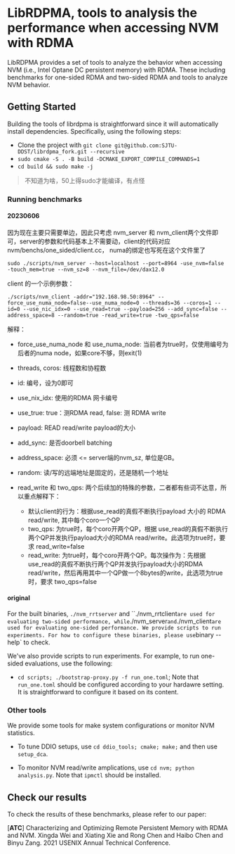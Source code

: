 # LibRDPMA, tools to analysis the performance when accessing NVM with RDMA

LibRDPMA provides a set of tools  to analyze the behavior when accessing NVM (i.e., Intel Optane DC persistent memory) with RDMA. These including benchmarks for one-sided RDMA and two-sided RDMA and tools to analyze NVM behavior. 



## Getting Started

Building the tools of librdpma is straightforward since it will automatically install dependencies. Specifically, using the following steps:

- Clone the project with `git clone git@github.com:SJTU-DDST/librdpma_fork.git --recursive`
- `sudo cmake -S . -B build -DCMAKE_EXPORT_COMPILE_COMMANDS=1`
- `cd build && sudo make -j`

> 不知道为啥，50上得sudo才能编译，有点怪


### Running benchmarks

#### 20230606
因为现在主要只需要单边，因此只考虑 nvm_server 和 nvm_client两个文件即可，server的参数和代码基本上不需要动，client的代码对应 nvm/benchs/one_sided/client.cc， numa的绑定也写死在这个文件里了
```shell
sudo ./scripts/nvm_server --host=localhost --port=8964 -use_nvm=false -touch_mem=true --nvm_sz=8 --nvm_file=/dev/dax12.0
```

client 的一个示例参数：

```shell
./scripts/nvm_client -addr="192.168.98.50:8964" --force_use_numa_node=false--use_numa_node=0 --threads=36 --coros=1 --id=0 --use_nic_idx=0 --use_read=true --payload=256 --add_sync=false --address_space=8 --random=true -read_write=true -two_qps=false
```

解释：

* force_use_numa_node 和 use_numa_node: 当前者为true时，仅使用编号为后者的numa node，如果core不够，则exit(1)
* threads, coros: 线程数和协程数
* id: 编号，设为0即可
* use_nix_idx: 使用的RDMA 网卡编号
* use_true: true：测RDMA read, false: 测 RDMA write
* payload: READ read/write payload的大小
* add_sync: 是否doorbell batching
* address_space: 必须 <= server端的nvm_sz, 单位是GB。
* random: 读/写的远端地址是固定的，还是随机一个地址

* read_write 和 two_qps: 两个后续加的特殊的参数，二者都有些词不达意，所以重点解释下：
    * 默认client的行为：根据use_read的真假不断执行payload 大小的 RDMA read/write, 其中每个coro一个QP
    * two_qps: 为true时，每个coro开两个QP，根据 use_read的真假不断执行两个QP并发执行payload大小的RDMA read/write。此选项为true时，要求 read_write=false
    * read_write: 为true时，每个coro开两个QP。每次操作为：先根据 use_read的真假不断执行两个QP并发执行payload大小的RDMA read/write，然后再用其中一个QP做一个8bytes的write，此选项为true时，要求 two_qps=false

#### original


For the built binaries, `./nvm_rrtserver` and ``./nvm_rrtclient` are used for evaluating two-sided performance, while `./nvm_server` and `./nvm_client` are used for evaluating one-sided performance. We provide scripts to run experiments. For how to configure these binaries, please use `binary --help` to check.

We've also provide scripts to run experiments. For example, to run one-sided evaluations, use the following:

- `cd scripts; ./bootstrap-proxy.py -f run_one.toml`; Note that `run_one.toml` should be configured according to your hardawre setting. It is straightforward to configure it  based on its content. 

  

### Other tools

We provide some tools for make system configurations or monitor NVM statistics. 

- To tune DDIO setups, use `cd ddio_tools; cmake; make;` and then use `setup_dca`. 

- To monitor NVM read/write amplications, use `cd nvm; python analysis.py`.  Note that `ipmctl` should be installed. 



## Check our results

To check the results of these benchmarks, please refer to our paper: 

[**ATC**] Characterizing and Optimizing Remote Persistent Memory with RDMA and NVM. Xingda Wei and Xiating Xie and Rong Chen and Haibo Chen and Binyu Zang. 2021 USENIX Annual Technical Conference. 
